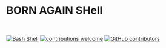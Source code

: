 # BORN AGAIN SHell 

<br />

[![Bash Shell](https://badges.frapsoft.com/bash/v1/bash.png?v=103)](https://github.com/andersonbosa/bashscripting/)
[![contributions welcome](https://img.shields.io/badge/contributions-welcome-brightgreen.svg?style=flat)](https://github.com/andersonbosa/bashscripting/issues)
[![GitHub contributors](https://img.shields.io/github/contributors/andersonbosa/bashscripting.svg)](https://GitHub.com/andersonbosa/bashscripting/graphs/contributors/)

